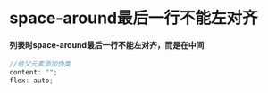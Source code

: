 # space-around最后一行不能左对齐

#### 列表时space-around最后一行不能左对齐，而是在中间

```javascript
//给父元素添加伪类
content: "";
flex: auto;
```